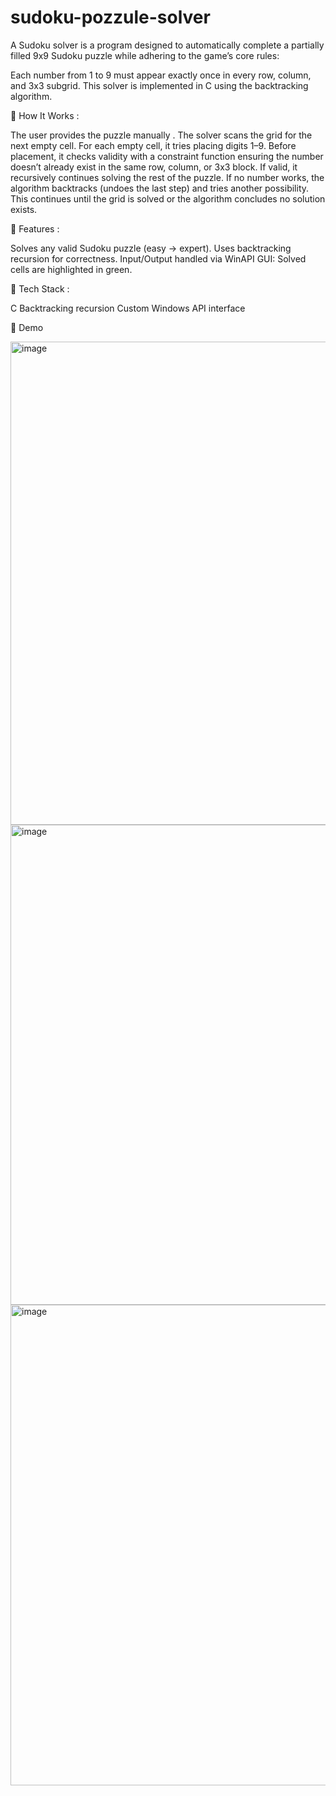 # sudoku-pozzule-solver
A Sudoku solver is a program designed to automatically complete a partially filled 9x9 Sudoku puzzle while adhering to the game’s core rules:

Each number from 1 to 9 must appear exactly once in every row, column, and 3x3 subgrid.
This solver is implemented in C using the backtracking algorithm.

🔹 How It Works : 

The user provides the puzzle manually .
The solver scans the grid for the next empty cell.
For each empty cell, it tries placing digits 1–9.
Before placement, it checks validity with a constraint function ensuring the number doesn’t already exist in the same row, column, or 3x3 block.
If valid, it recursively continues solving the rest of the puzzle.
If no number works, the algorithm backtracks (undoes the last step) and tries another possibility.
This continues until the grid is solved or the algorithm concludes no solution exists.

🔹 Features :

Solves any valid Sudoku puzzle (easy → expert).
Uses backtracking recursion for correctness.
Input/Output handled via WinAPI GUI:
Solved cells are highlighted in green.


🔹 Tech Stack :

C
Backtracking recursion
Custom Windows API interface

🔹 Demo

<img width="538" height="773" alt="image" src="https://github.com/user-attachments/assets/91ba5204-7c49-4555-a2ed-e4be3c781779" />
<img width="535" height="768" alt="image" src="https://github.com/user-attachments/assets/4363542c-6f51-4a4d-ba67-ff991081a4db" />
<img width="538" height="769" alt="image" src="https://github.com/user-attachments/assets/2265d4da-236f-4a45-b488-31b3c1e38c78" />


